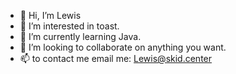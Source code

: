 - 👋 Hi, I’m Lewis
- 👀 I’m interested in toast.
- 🌱 I’m currently learning Java.
- 💞️ I’m looking to collaborate on anything you want.
- 📫 to contact me email me: Lewis@skid.center
<!---
programuh/programuh is a ✨ special ✨ repository because its `README.md` (this file) appears on your GitHub profile.
You can click the Preview link to take a look at your changes.
--->
